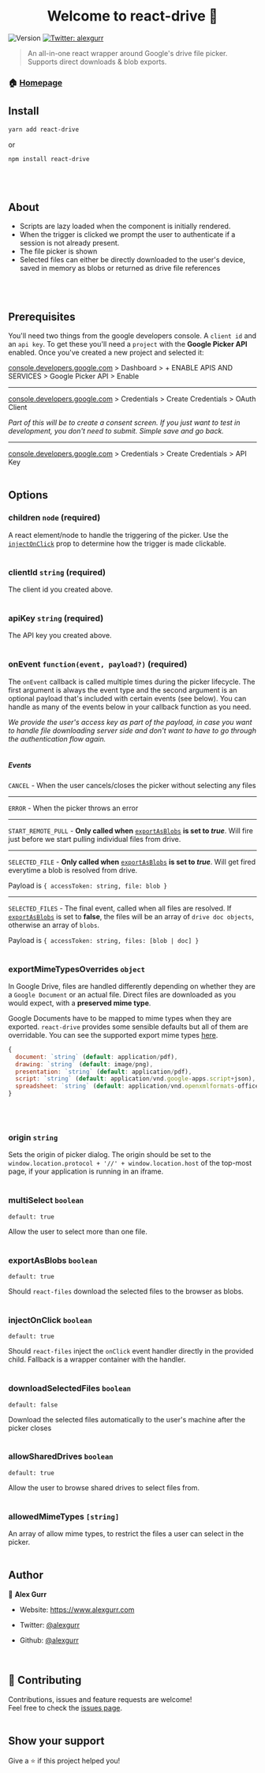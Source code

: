 <h1 align="center">Welcome to react-drive 👋</h1>
<p>
  <img alt="Version" src="https://img.shields.io/badge/version-1.0.0-blue.svg?cacheSeconds=2592000" />
  <a href="https://twitter.com/alexgurr" target="_blank">
    <img alt="Twitter: alexgurr" src="https://img.shields.io/twitter/follow/alexgurr.svg?style=social" />
  </a>
</p>

> An all-in-one react wrapper around Google's drive file picker. Supports direct downloads & blob exports.

### 🏠 [Homepage](https://github.com/alexgurr/react-drive)

## Install

```sh
yarn add react-drive
```
or
```sh
npm install react-drive
```
<br />
<br />

## About

- Scripts are lazy loaded when the component is initially rendered.
- When the trigger is clicked we prompt the user to authenticate if a session is not already present.
- The file picker is shown
- Selected files can either be directly downloaded to the user's device, saved in memory as blobs or returned as drive file references
<br />
<br />

## Prerequisites

You'll need two things from the google developers console. A `client id` and an `api key`. To get these you'll need a `project` with the **Google Picker API** enabled. Once you've created a new project and selected it:

[console.developers.google.com](https://[console.developers.google.com]()) > Dashboard > + ENABLE APIS AND SERVICES > Google Picker API > Enable

------

[console.developers.google.com](https://[console.developers.google.com]()) > Credentials > Create Credentials > OAuth Client 

*Part of this will be to create a consent screen. If you just want to test in development, you don't need to submit. Simple save and go back.*

------

[console.developers.google.com](https://[console.developers.google.com]()) > Credentials > Create Credentials > API Key
<br />
<br />

## Options

### children `node` **(required)**
A react element/node to handle the triggering of the picker. Use the [`injectOnClick`](#injectonclick-boolean) prop to determine how the trigger is made clickable.
<br />
<br />

### clientId `string` (required)

The client id you created above.
<br />
<br />

### apiKey `string` (required)

The API key you created above.
<br />
<br />

### onEvent `function(event, payload?)` (required)

The `onEvent` callback is called multiple times during the picker lifecycle. The first argument is always the event type and the second argument is an optional payload that's included with certain events (see below). You can handle as many of the events below in your callback function as you need.

*We provide the user's access key as part of the payload, in case you want to handle file downloading server side and don't want to have to go through the authentication flow again.*
<br />
<br />

##### Events

`CANCEL` - When the user cancels/closes the picker without selecting any files

------

`ERROR` - When the picker throws an error

------

`START_REMOTE_PULL` - **Only called when** [`exportAsBlobs`](#exportasblobs-boolean) **is set to *true***. Will fire just before we start pulling individual files from drive.

------

`SELECTED_FILE` - **Only called when** [`exportAsBlobs`](#exportasblobs-boolean) **is set to *true***. Will get fired everytime a blob is resolved from drive.

Payload is ```{ accessToken: string, file: blob }```

------

`SELECTED_FILES` - The final event, called when all files are resolved. If  [`exportAsBlobs`](#exportasblobs-boolean) is set to **false**, the files will be an array of `drive doc objects`,  otherwise an array of `blobs`.

Payload is ```{ accessToken: string, files: [blob | doc] }```
<br />
<br />

### exportMimeTypesOverrides `object`

In Google Drive, files are handled differently depending on whether they are a `Google Document` or an actual file. Direct files are downloaded as you would expect, with a **preserved mime type**.

Google Documents have to be mapped to mime types when they are exported. `react-drive` provides some sensible defaults but all of them are overridable. You can see the supported export mime types [here](https://developers.google.com/drive/api/v3/ref-export-formats).

```javascript
{
  document: `string` (default: application/pdf),
  drawing: `string` (default: image/png),
  presentation: `string` (default: application/pdf),
  script: `string` (default: application/vnd.google-apps.script+json),
  spreadsheet: `string` (default: application/vnd.openxmlformats-officedocument.spreadsheetml.sheet)
}
```
<br />
<br />

### origin `string`

Sets the origin of picker dialog. The origin should be set to the `window.location.protocol + '//' + window.location.host` of the top-most page, if your application is running in an iframe.
<br />
<br />

### multiSelect `boolean`

 `default: true`

Allow the user to select more than one file.
<br />
<br />

### exportAsBlobs `boolean`

 `default: true`

Should `react-files` download the selected files to the browser as blobs.
<br />
<br />

### injectOnClick `boolean`

 `default: true`

Should `react-files` inject the `onClick` event handler directly in the provided child. Fallback is a wrapper container with the handler.
<br />
<br />

### downloadSelectedFiles `boolean`

 `default: false`

Download the selected files automatically to the user's machine after the picker closes
<br />
<br />

### allowSharedDrives `boolean`

 `default: true`

Allow the user to browse shared drives to select files from.
<br />
<br />

### allowedMimeTypes `[string]`

An array of allow mime types, to restrict the files a user can select in the picker.
<br />
<br />

## Author

👤 **Alex Gurr**

* Website: https://www.alexgurr.com

* Twitter: [@alexgurr](https://twitter.com/alexgurr)

* Github: [@alexgurr](https://github.com/alexgurr)
<br />

## 🤝 Contributing

Contributions, issues and feature requests are welcome!<br />Feel free to check the [issues page](https://github.com/alexgurr/react-drive/issues). 
<br />
<br />

## Show your support

Give a ⭐️ if this project helped you!
